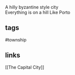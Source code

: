 A hilly byzantine style city  
Everything is on a hill  Like Porto


## tags
#township 

## links
[[The Capital City]]
